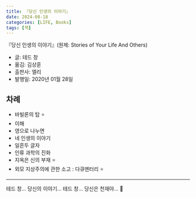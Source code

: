 ```yaml
---
title: 『당신 인생의 이야기』
date: 2024-08-18
categories: [LIFE, Books]
tags: [책]
---
```



『당신 인생의 이야기』(원제: Stories of Your Life And Others)
- 글: 테드 창
- 옮김: 김상훈
- 출판사: 엘리
- 발행일: 2020년 01월 28일


## 차례

- 바빌론의 탑 ⭐
- 이해
- 영으로 나누면
- 네 인생의 이야기
- 일흔두 글자
- 인류 과학의 진화 
- 지옥은 신의 부재 ⭐
- 외모 지상주의에 관한 소고 : 다큐멘터리 ⭐


---

테드 창... 당신의 이야기... 
테드 창... 당신은 천재야... 🥹

